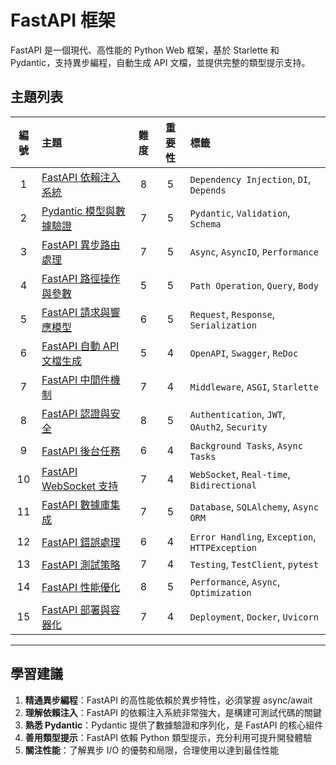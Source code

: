 # FastAPI 框架

FastAPI 是一個現代、高性能的 Python Web 框架，基於 Starlette 和 Pydantic，支持異步編程，自動生成 API 文檔，並提供完整的類型提示支持。

## 主題列表

| 編號 | 主題 | 難度 | 重要性 | 標籤 |
| :---: | :--- | :---: | :---: | :--- |
| 1 | [FastAPI 依賴注入系統](./dependency_injection_system.md) | 8 | 5 | `Dependency Injection`, `DI`, `Depends` |
| 2 | [Pydantic 模型與數據驗證](./pydantic_models_and_validation.md) | 7 | 5 | `Pydantic`, `Validation`, `Schema` |
| 3 | [FastAPI 異步路由處理](./async_route_handlers.md) | 7 | 5 | `Async`, `AsyncIO`, `Performance` |
| 4 | [FastAPI 路徑操作與參數](./path_operations_and_parameters.md) | 5 | 5 | `Path Operation`, `Query`, `Body` |
| 5 | [FastAPI 請求與響應模型](./request_and_response_models.md) | 6 | 5 | `Request`, `Response`, `Serialization` |
| 6 | [FastAPI 自動 API 文檔生成](./automatic_api_documentation.md) | 5 | 4 | `OpenAPI`, `Swagger`, `ReDoc` |
| 7 | [FastAPI 中間件機制](./middleware_mechanism.md) | 7 | 4 | `Middleware`, `ASGI`, `Starlette` |
| 8 | [FastAPI 認證與安全](./authentication_and_security.md) | 8 | 5 | `Authentication`, `JWT`, `OAuth2`, `Security` |
| 9 | [FastAPI 後台任務](./background_tasks.md) | 6 | 4 | `Background Tasks`, `Async Tasks` |
| 10 | [FastAPI WebSocket 支持](./websocket_support.md) | 7 | 4 | `WebSocket`, `Real-time`, `Bidirectional` |
| 11 | [FastAPI 數據庫集成](./database_integration.md) | 7 | 5 | `Database`, `SQLAlchemy`, `Async ORM` |
| 12 | [FastAPI 錯誤處理](./error_handling.md) | 6 | 4 | `Error Handling`, `Exception`, `HTTPException` |
| 13 | [FastAPI 測試策略](./testing_strategies.md) | 7 | 4 | `Testing`, `TestClient`, `pytest` |
| 14 | [FastAPI 性能優化](./performance_optimization.md) | 8 | 5 | `Performance`, `Async`, `Optimization` |
| 15 | [FastAPI 部署與容器化](./deployment_and_containerization.md) | 7 | 4 | `Deployment`, `Docker`, `Uvicorn` |

---

## 學習建議

1. **精通異步編程**：FastAPI 的高性能依賴於異步特性，必須掌握 async/await
2. **理解依賴注入**：FastAPI 的依賴注入系統非常強大，是構建可測試代碼的關鍵
3. **熟悉 Pydantic**：Pydantic 提供了數據驗證和序列化，是 FastAPI 的核心組件
4. **善用類型提示**：FastAPI 依賴 Python 類型提示，充分利用可提升開發體驗
5. **關注性能**：了解異步 I/O 的優勢和局限，合理使用以達到最佳性能

